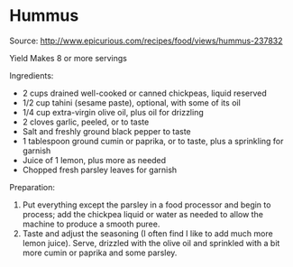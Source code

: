 # Hummus

Source: http://www.epicurious.com/recipes/food/views/hummus-237832

Yield Makes 8 or more servings

Ingredients:

- 2 cups drained well-cooked or canned chickpeas, liquid reserved
- 1/2 cup tahini (sesame paste), optional, with some of its oil
- 1/4 cup extra-virgin olive oil, plus oil for drizzling
- 2 cloves garlic, peeled, or to taste
- Salt and freshly ground black pepper to taste
- 1 tablespoon ground cumin or paprika, or to taste, plus a sprinkling for garnish
- Juice of 1 lemon, plus more as needed
- Chopped fresh parsley leaves for garnish

Preparation:

1. Put everything except the parsley in a food processor and begin to process; add the chickpea liquid or water as needed to allow the machine to produce a smooth puree.
2. Taste and adjust the seasoning (I often find I like to add much more lemon juice). Serve, drizzled with the olive oil and sprinkled with a bit more cumin or paprika and some parsley.

